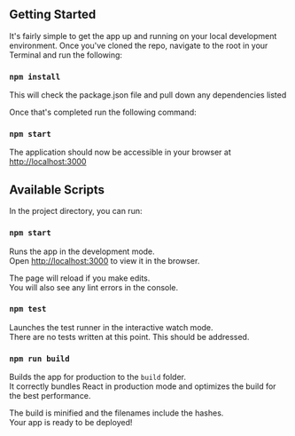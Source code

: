 ## Getting Started

It's fairly simple to get the app up and running on your local development environment. Once you've cloned the repo, navigate to the root in your Terminal and run the following:

### `npm install`

This will check the package.json file and pull down any dependencies listed

Once that's completed run the following command:

### `npm start`

The application should now be accessible in your browser at [http://localhost:3000](http://localhost:3000)


## Available Scripts

In the project directory, you can run:

### `npm start`

Runs the app in the development mode.<br>
Open [http://localhost:3000](http://localhost:3000) to view it in the browser.

The page will reload if you make edits.<br>
You will also see any lint errors in the console.

### `npm test`

Launches the test runner in the interactive watch mode.<br>
There are no tests written at this point. This should be addressed.

### `npm run build`

Builds the app for production to the `build` folder.<br>
It correctly bundles React in production mode and optimizes the build for the best performance.

The build is minified and the filenames include the hashes.<br>
Your app is ready to be deployed!

